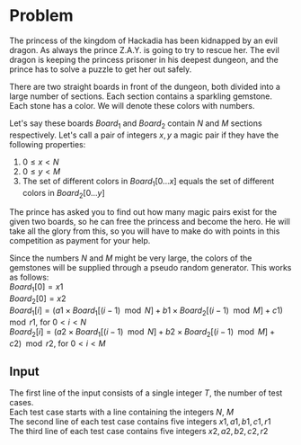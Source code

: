 # Problem

The princess of the kingdom of Hackadia has been kidnapped by an evil dragon. As always the prince Z.A.Y. is going to try to rescue her. The evil dragon is keeping the princess prisoner in his deepest dungeon, and the prince has to solve a puzzle to get her out safely.

There are two straight boards in front of the dungeon, both divided into a large number of sections. Each section contains a sparkling gemstone. Each stone has a color. We will denote these colors with numbers.

Let's say these boards $Board_1$ and $Board_2$ contain $N$ and $M$ sections respectively. Let's call a pair of integers $x, y$ a magic pair if they have the following properties:

1. $0 ≤ x < N$
1. $0 ≤ y < M$
1. The set of different colors in $Board_1[0...x]$ equals the set of different colors in $Board_2[0...y]$

The prince has asked you to find out how many magic pairs exist for the given two boards, so he can free the princess and become the hero. He will take all the glory from this, so you will have to make do with points in this competition as payment for your help.

Since the numbers $N$ and $M$ might be very large, the colors of the gemstones will be supplied through a pseudo random generator. This works as follows:  
$Board_1[0] = x1$  
$Board_2[0] = x2$  
$Board_1[i] = (a1 \times Board_1[(i-1) \mod N] + b1 \times Board_2[(i-1) \mod M] + c1) \mod r1$, for $0 < i < N$  
$Board_2[i] = (a2 \times Board_1[(i-1) \mod N] + b2 \times Board_2[(i-1) \mod M] + c2) \mod r2$, for $0 < i < M$

## Input

The first line of the input consists of a single integer $T$, the number of test cases.  
Each test case starts with a line containing the integers $N$, $M$  
The second line of each test case contains five integers $x1, a1, b1, c1, r1$  
The third line of each test case contains five integers $x2, a2, b2, c2, r2$
